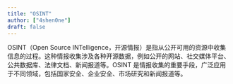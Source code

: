 ```yaml
---
title: "OSINT"
author: ["4shen0ne"]
draft: false
---
```


OSINT（Open Source INTelligence，开源情报）是指从公开可用的资源中收集信息的过程。这种情报收集涉及各种开源数据，例如公开的网站、社交媒体平台、公共数据库、法律文档、新闻报道等。OSINT 是情报收集的重要手段，广泛应用于不同领域，包括国家安全、企业安全、市场研究和新闻报道等。
